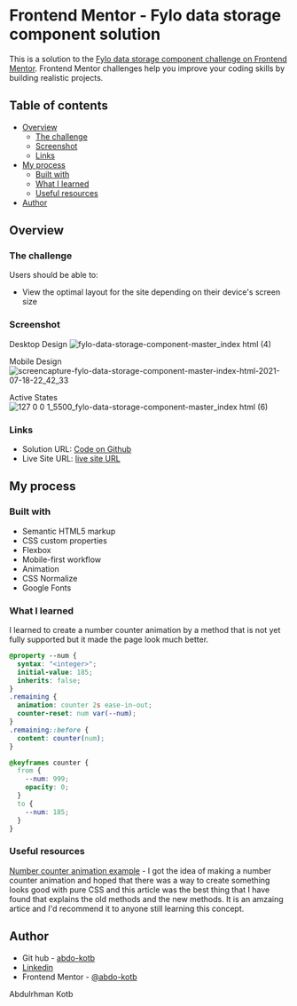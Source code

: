 # Frontend Mentor - Fylo data storage component solution

This is a solution to the [Fylo data storage component challenge on Frontend Mentor](https://www.frontendmentor.io/challenges/fylo-data-storage-component-1dZPRbV5n). Frontend Mentor challenges help you improve your coding skills by building realistic projects. 

## Table of contents

- [Overview](#overview)
  - [The challenge](#the-challenge)
  - [Screenshot](#screenshot)
  - [Links](#links)
- [My process](#my-process)
  - [Built with](#built-with)
  - [What I learned](#what-i-learned)
  - [Useful resources](#useful-resources)
- [Author](#author)

## Overview

### The challenge

Users should be able to:

- View the optimal layout for the site depending on their device's screen size

### Screenshot

Desktop Design 
![fylo-data-storage-component-master_index html (4)](https://user-images.githubusercontent.com/86558336/126078625-c8852723-b024-4da2-aea8-d62b53d946c3.png)

Mobile Design
![screencapture-fylo-data-storage-component-master-index-html-2021-07-18-22_42_33](https://user-images.githubusercontent.com/86558336/126078706-ac3a5c79-3939-48f5-96eb-37980507d12f.png)

Active States
![127 0 0 1_5500_fylo-data-storage-component-master_index html (6)](https://user-images.githubusercontent.com/86558336/126078834-550ed8df-e9c3-4307-9736-977c9e517ef4.png)

### Links

- Solution URL: [Code on Github](https://github.com/abdo-kotb/fylo-data-storage-component)
- Live Site URL: [live site URL](https://abdo-kotb.github.io/fylo-data-storage-component)

## My process

### Built with

- Semantic HTML5 markup
- CSS custom properties
- Flexbox
- Mobile-first workflow
- Animation
- CSS Normalize
- Google Fonts

### What I learned

I learned to create a number counter animation by a method that is not yet fully supported but it made the page look much better.
```css
@property --num {
  syntax: "<integer>";
  initial-value: 185;
  inherits: false;
}
.remaining {
  animation: counter 2s ease-in-out;
  counter-reset: num var(--num);
}
.remaining::before {
  content: counter(num);
}

@keyframes counter {
  from {
    --num: 999;
    opacity: 0;
  }
  to {
    --num: 185;
  }
}
```

### Useful resources
[Number counter animation example](https://css-tricks.com/animating-number-counters/) - I got the idea of making a number counter animation and hoped that there was a way to create something looks good with pure CSS and this article was the best thing that I have found that explains the old methods and the new methods. It is an amzaing artice and I'd recommend it to anyone still learning this concept.

## Author

- Git hub - [abdo-kotb](github.com/abdo-kotb)
- [Linkedin](https://www.linkedin.com/in/abdulrhman-mohammed-5687781b5/)
- Frontend Mentor - [@abdo-kotb](https://www.frontendmentor.io/profile/abdo-kotb)

Abdulrhman Kotb
